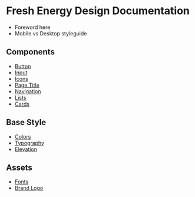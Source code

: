 # Fresh Energy Design Documentation

* Foreword here
* Mobile vs Desktop styleguide

## Components

* [Button](components/input.md)
* [Input](components/dropdown-select.md)
* [Icons](components/button.md)
* [Page Title](components/page-title.md)
* [Navigation](components/navigation.md)
* [Lists](components/lists.md)
* [Cards](components/cards.md)

## Base Style

* [Colors](base-style/colors.md)
* [Typography](base-style/typography.md)
* [Elevation](base-style/elevation.md)

## Assets

* [Fonts](assets/fonts.md)
* [Brand Logo](assets/brand-logo.md)

